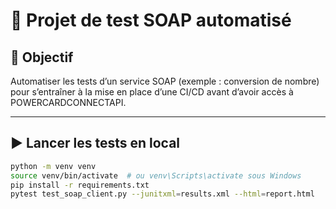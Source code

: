 # 🔧 Projet de test SOAP automatisé

## 🎯 Objectif
Automatiser les tests d’un service SOAP (exemple : conversion de nombre) pour s’entraîner à la mise en place d’une CI/CD avant d’avoir accès à POWERCARDCONNECTAPI.

---

## ▶️ Lancer les tests en local

```bash
python -m venv venv
source venv/bin/activate  # ou venv\Scripts\activate sous Windows
pip install -r requirements.txt
pytest test_soap_client.py --junitxml=results.xml --html=report.html
